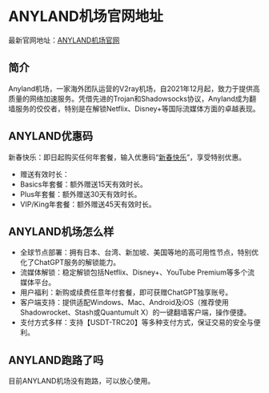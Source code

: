 # ANYLAND机场官网地址

最新官网地址：[ANYLAND机场官网](https://yun.ANYLANDs.top/#/register?code=vddLqfvi)


## 简介
Anyland机场，一家海外团队运营的V2ray机场，自2021年12月起，致力于提供高质量的网络加速服务。凭借先进的Trojan和Shadowsocks协议，Anyland成为翻墙服务的佼佼者，特别是在解锁Netflix、Disney+等国际流媒体方面的卓越表现。


## ANYLAND优惠码

新春快乐：即日起购买任何年套餐，输入优惠码“[新春快乐](https://yun.ANYLANDs.top/#/register?code=vddLqfvi)”，享受特别优惠。
- 赠送有效时长：
- Basics年套餐：额外赠送15天有效时长。
- Plus年套餐：额外赠送30天有效时长。
- VIP/King年套餐：额外赠送45天有效时长。


## ANYLAND机场怎么样

- 全球节点部署：拥有日本、台湾、新加坡、美国等地的高可用性节点，特别优化了ChatGPT服务的解锁能力。
- 流媒体解锁：稳定解锁包括Netflix、Disney+、YouTube Premium等多个流媒体平台。
- 用户福利：新购或续费任意年付套餐，即可获赠ChatGPT独享账号。
- 客户端支持：提供适配Windows、Mac、Android及iOS（推荐使用Shadowrocket、Stash或Quantumult X）的一键翻墙客户端，操作便捷。
- 支付方式多样：支持【USDT-TRC20】等多种支付方式，保证交易的安全与便利。

## ANYLAND跑路了吗

目前ANYLAND机场没有跑路，可以放心使用。

